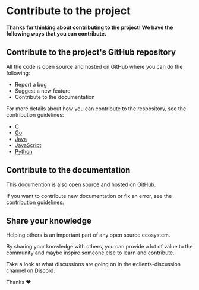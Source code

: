 # Contribute to the project

**Thanks for thinking about contributing to the project! We have the following ways that you can contribute.**

## Contribute to the project's GitHub repository

All the code is open source and hosted on GitHub where you can do the following:

- Report a bug
- Suggest a new feature
- Contribute to the documentation

For more details about how you can contribute to the respository, see the contribution guidelines:

- [C](https://github.com/iotaledger/iota.c/blob/master/.github/CONTRIBUTING.md)
- [Go](https://github.com/iotaledger/iota.go/blob/master/.github/CONTRIBUTING.md)
- [Java](https://github.com/iotaledger/iota-java/blob/dev/.github/CONTRIBUTING.md)
- [JavaScript](https://github.com/iotaledger/iota.js/blob/next/.github/CONTRIBUTING.md)
- [Python](https://github.com/iotaledger/iota.py/blob/master/.github/CONTRIBUTING.md)

## Contribute to the documentation

This documention is also open source and hosted on GitHub.

If you want to contribute new documentation or fix an error, see the [contribution guidelines](https://github.com/iotaledger/documentation/blob/develop/.github/CONTRIBUTING.md).

## Share your knowledge

Helping others is an important part of any open source ecosystem.

By sharing your knowledge with others, you can provide a lot of value to the community and maybe inspire someone else to learn and contribute.

Take a look at what discussions are going on in the #clients-discussion channel on [Discord](https://discord.iota.org).

Thanks :heart: